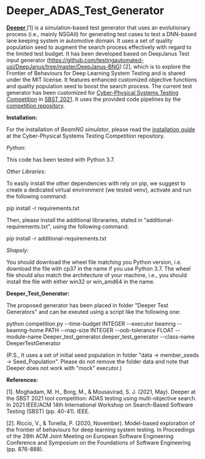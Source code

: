# Deeper_ADAS_Test_Generator

<a href= "https://ieeexplore.ieee.org/abstract/document/9476240"> **Deeper** </a> [1] is a simulation-based test generator that uses an evolutionary process (i.e., mainly NSGAII) for generating test cases to test a DNN-based lane keeping system in automotive domain. It uses a set of quality population seed to augment the search process effectively with regard to the limited test budget. It has been developed based on DeepJanus Test input generator (https://github.com/testingautomated-usi/DeepJanus/tree/master/DeepJanus-BNG) [2], which is to explore the Frontier of Behaviours for Deep Learning System Testing and is shared under the MIT license. It features enhanced customized objective functions and quality population seed to boost the search process.
The current test generator has been customized for <a href="https://sbst21.github.io/tools/">Cyber-Physical Systems Testing Competition</a> in <a href="https://sbst21.github.io/">SBST 2021</a>. It uses the provided code pipelines by the <a href="https://github.com/se2p/tool-competition-av">competition repository</a>.  

**Installation:**

For the installation of *BeamNG simulator*, please read the <a href="https://github.com/se2p/tool-competition-av/blob/main/documentation/INSTALL.md">installation guide</a> at the Cyber-Physical Systems Testing Competition repository.  

*Python:*

This code has been tested with Python 3.7.

*Other Libraries:*

To easily install the other dependencies with rely on pip, we suggest to create a dedicated virtual environment (we tested venv), activate and run the following command:

pip install -r requirements.txt

Then, please install the additional librararies, stated in "additional-requirements.txt", using the following command:

pip install -r additional-requirements.txt

*Shapely:*

You should download the wheel file matching you Python version, i.e. download the file with cp37 in the name if you use Python 3.7. The wheel file should also match the architecture of your machine, i.e., you should install the file with either win32 or win_amd64 in the name.

**Deeper_Test_Generator:**

The proposed generator has been placed in folder "Deeper Test Generators" and can be exeuted using a script like the following one:

python competition.py --time-budget INTEGER --executor beamng --beamng-home PATH --map-size INTEGER --oob-tolerance FLOAT --module-name Deeper_test_generator.deeper_test_generator --class-name DeeperTestGenerator

(P.S., It uses a set of initial seed population in folder "data -> member_seeds -> Seed_Population". Please do not remove the folder data and note that Deeper does not work with "mock" executor.)

**References:**

[1]. Moghadam, M. H., Borg, M., & Mousavirad, S. J. (2021, May). Deeper at the SBST 2021 tool competition: ADAS testing using multi-objective search. In 2021 IEEE/ACM 14th International Workshop on Search-Based Software Testing (SBST) (pp. 40-41). IEEE.

[2]. Riccio, V., & Tonella, P. (2020, November). Model-based exploration of the frontier of behaviours for deep learning system testing. In Proceedings of the 28th ACM Joint Meeting on European Software Engineering Conference and Symposium on the Foundations of Software Engineering (pp. 876-888).
